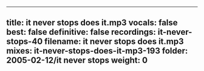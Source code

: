 
---
title: it never stops does it.mp3
vocals: false
best: false
definitive: false
recordings: it-never-stops-40
filename: it never stops does it.mp3
mixes: it-never-stops-does-it-mp3-193
folder: 2005-02-12/it never stops
weight: 0
---
